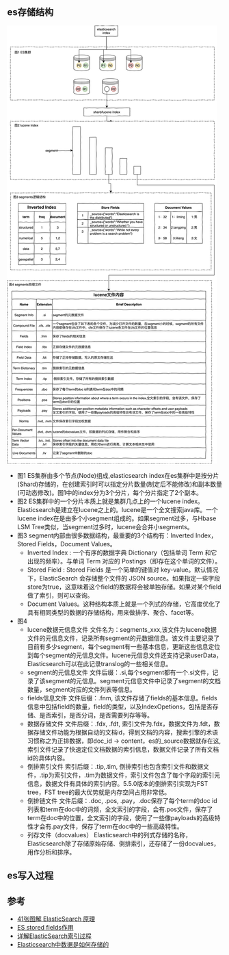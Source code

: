 ## es存储结构
![avatar](../imgs/es-store.jpg)
- 图1 
ES集群由多个节点(Node)组成,elasticsearch index在es集群中是按分片(Shard)存储的，在创建索引时可以指定分片数量(制定后不能修改)和副本数量(可动态修改)。图1中的index分为3个分片，每个分片指定了2个副本。
- 图2 
ES集群中的一个分片本质上就是集群几点上的一个lucene index。Elasticsearch是建立在lucene之上的。lucene是一个全文搜索java库。一个lucene index在是由多个小segment组成的。如果segment过多，与Hbase LSM Tree类似，当segment过多时，lucene会合并小segments。
- 图3
segment内部由很多数据结构，最重要的3个结构有：Inverted Index，Stored Fields，Document Values。
    - Inverted Index : 一个有序的数据字典 Dictionary（包括单词 Term 和它出现的频率）。与单词 Term 对应的 Postings（即存在这个单词的文件）。
    - Stored Field : Stored Fields 是一个简单的键值对 key-value。默认情况下，ElasticSearch 会存储整个文件的 JSON source。如果指定一些字段store为true，这意味着这个field的数据将会被单独存储。如果对某个field做了索引，则可以查询。
    - Document Values。这种结构本质上就是一个列式的存储，它高度优化了具有相同类型的数据的存储结构，用来做排序、聚合、facet等。
- 图4
    - lucene数据元信息文件
    文件名为：segments_xxx,该文件为lucene数据文件的元信息文件，记录所有segment的元数据信息。该文件主要记录了目前有多少segment，每个segment有一些基本信息，更新这些信息定位到每个segment的元信息文件。lucene元信息文件还支持记录userData，Elasticsearch可以在此记录translog的一些相关信息。
    - segment的元信息文件
    文件后缀：.si,每个segment都有一个.si文件，记录了该segment的元信息。segment元信息文件中记录了segment的文档数量，segment对应的文件列表等信息。
    - fields信息文件
    文件后缀：.fnm, 该文件存储了fields的基本信息。fields信息中包括field的数量，field的类型，以及IndexOpetions，包括是否存储、是否索引，是否分词，是否需要列存等等。
    - 数据存储文件
    文件后缀：.fdx, .fdt, 索引文件为.fdx，数据文件为.fdt，数据存储文件功能为根据自动的文档id，得到文档的内容，搜索引擎的术语习惯称之为正排数据，即doc_id -> content，es的_source数据就存在这,索引文件记录了快速定位文档数据的索引信息，数据文件记录了所有文档id的具体内容。
    - 倒排索引文件
    索引后缀：.tip,.tim, 倒排索引也包含索引文件和数据文件，.tip为索引文件，.tim为数据文件，索引文件包含了每个字段的索引元信息，数据文件有具体的索引内容。5.5.0版本的倒排索引实现为FST tree，FST tree的最大优势就是内存空间占用非常低。
    - 倒排链文件
    文件后缀：.doc, .pos, .pay，.doc保存了每个term的doc id列表和term在doc中的词频，全文索引的字段，会有.pos文件，保存了term在doc中的位置，全文索引的字段，使用了一些像payloads的高级特性才会有.pay文件，保存了term在doc中的一些高级特性。
    - 列存文件（docvalues）
    Elasticsearch中的列式存储的名称，Elasticsearch除了存储原始存储、倒排索引，还存储了一份docvalues，用作分析和排序。



## es写入过程
## 参考
- [41张图解 ElasticSearch 原理](https://zhuanlan.zhihu.com/p/336889554)
- [ES stored fields作用](https://blog.csdn.net/m0_45406092/article/details/107631883)
- [详解ElasticSearch索引过程](https://www.bilibili.com/video/BV16k4y197vu)
- [Elasticsearch中数据是如何存储的](https://elasticsearch.cn/article/6178)

